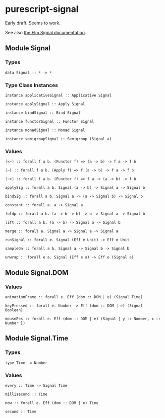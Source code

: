 # purescript-signal

Early draft. Seems to work.

See also [the Elm Signal documentation](http://library.elm-lang.org/catalog/elm-lang-Elm/0.12.3/Signal).

## Module Signal

### Types

    data Signal :: * -> *


### Type Class Instances

    instance applicativeSignal :: Applicative Signal

    instance applySignal :: Apply Signal

    instance bindSignal :: Bind Signal

    instance functorSignal :: Functor Signal

    instance monadSignal :: Monad Signal

    instance semigroupSignal :: Semigroup (Signal a)


### Values

    (<~) :: forall f a b. (Functor f) => (a -> b) -> f a -> f b

    (~) :: forall f a b. (Apply f) => f (a -> b) -> f a -> f b

    (~>) :: forall f a b. (Functor f) => f a -> (a -> b) -> f b

    applySig :: forall a b. Signal (a -> b) -> Signal a -> Signal b

    bindSig :: forall a b. Signal a -> (a -> Signal b) -> Signal b

    constant :: forall a. a -> Signal a

    foldp :: forall a b. (a -> b -> b) -> b -> Signal a -> Signal b

    lift :: forall a b. (a -> b) -> Signal a -> Signal b

    merge :: forall a. Signal a -> Signal a -> Signal a

    runSignal :: forall e. Signal (Eff e Unit) -> Eff e Unit

    sampleOn :: forall a b. Signal a -> Signal b -> Signal b

    unwrap :: forall e a. Signal (Eff e a) -> Eff e (Signal a)


## Module Signal.DOM

### Values

    animationFrame :: forall e. Eff (dom :: DOM | e) (Signal Time)

    keyPressed :: forall e. Number -> Eff (dom :: DOM | e) (Signal Boolean)

    mousePos :: forall e. Eff (dom :: DOM | e) (Signal { y :: Number, x :: Number })


## Module Signal.Time

### Types

    type Time  = Number


### Values

    every :: Time -> Signal Time

    millisecond :: Time

    now :: forall e. Eff (dom :: DOM | e) Time

    second :: Time
